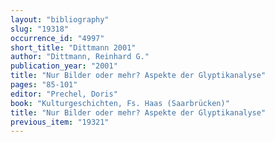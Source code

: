 ```yaml
---
layout: "bibliography"
slug: "19318"
occurrence_id: "4997"
short_title: "Dittmann 2001"
author: "Dittmann, Reinhard G."
publication_year: "2001"
title: "Nur Bilder oder mehr? Aspekte der Glyptikanalyse"
pages: "85-101"
editor: "Prechel, Doris"
book: "Kulturgeschichten, Fs. Haas (Saarbrücken)"
title: "Nur Bilder oder mehr? Aspekte der Glyptikanalyse"
previous_item: "19321"
---
```

